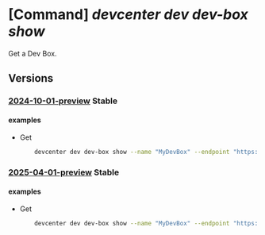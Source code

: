 # [Command] _devcenter dev dev-box show_

Get a Dev Box.

## Versions

### [2024-10-01-preview](/Resources/data-plane/microsoft.devcenter/L3Byb2plY3RzL3t9L3VzZXJzL3t9L2RldmJveGVzL3t9/2024-10-01-preview.xml) **Stable**

<!-- data-plane:microsoft.devcenter /projects/{}/users/{}/devboxes/{} 2024-10-01-preview -->

#### examples

- Get
    ```bash
        devcenter dev dev-box show --name "MyDevBox" --endpoint "https://8a40af38-3b4c-4672-a6a4-5e964b1870ed-contosodevcenter.centralus.devcenter.azure.com/" --project-name "DevProject" --user-id "00000000-0000-0000-0000-000000000000"
    ```

### [2025-04-01-preview](/Resources/data-plane/microsoft.devcenter/L3Byb2plY3RzL3t9L3VzZXJzL3t9L2RldmJveGVzL3t9/2025-04-01-preview.xml) **Stable**

<!-- data-plane:microsoft.devcenter /projects/{}/users/{}/devboxes/{} 2025-04-01-preview -->

#### examples

- Get
    ```bash
        devcenter dev dev-box show --name "MyDevBox" --endpoint "https://8a40af38-3b4c-4672-a6a4-5e964b1870ed-contosodevcenter.centralus.devcenter.azure.com/" --project-name "DevProject" --user-id "00000000-0000-0000-0000-000000000000"
    ```
